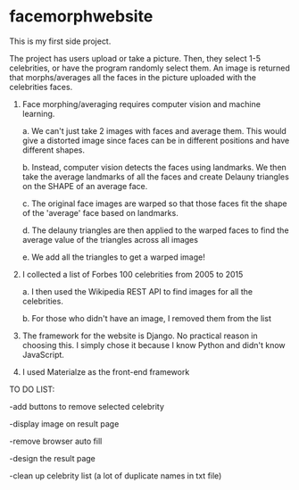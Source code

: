 # facemorphwebsite
 
This is my first side project.

The project has users upload or take a picture. Then, they select 1-5 celebrities, or have the program randomly select them. An image is returned that morphs/averages all the faces in the picture uploaded with the celebrities faces.

1. Face morphing/averaging requires computer vision and machine learning.
	
	a. We can't just take 2 images with faces and average them. This would give a distorted image since faces can be in different positions and have different shapes.
	
	b. Instead, computer vision detects the faces using landmarks. We then take the average landmarks of all the faces and create Delauny triangles on the SHAPE of an average face.	
	
	c. The original face images are warped so that those faces fit the shape of the 'average' face based on landmarks.
	
	d. The delauny triangles are then applied to the warped faces to find the average value of the triangles across all images
	
	e. We add all the triangles to get a warped image!

2. I collected a list of Forbes 100 celebrities from 2005 to 2015
	
	a. I then used the Wikipedia REST API to find images for all the celebrities.
	
	b. For those who didn't have an image, I removed them from the list

3. The framework for the website is Django. No practical reason in choosing this. I simply chose it because I know Python and didn't know JavaScript.

4. I used Materialze as the front-end framework


TO DO LIST:

-add buttons to remove selected celebrity

-display image on result page

-remove browser auto fill

-design the result page

-clean up celebrity list (a lot of duplicate names in txt file)